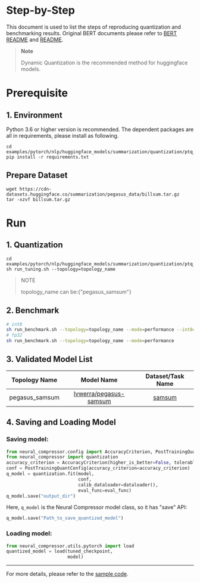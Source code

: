 Step-by-Step
============

This document is used to list the steps of reproducing quantization and benchmarking results.
Original BERT documents please refer to [BERT README](../../../../common/README.md) and [README](../../../../common/examples/seq2seq/README.md).

> **Note**
>
> Dynamic Quantization is the recommended method for huggingface models. 

# Prerequisite
## 1. Environment
Python 3.6 or higher version is recommended.
The dependent packages are all in requirements, please install as following.
```shell
cd examples/pytorch/nlp/huggingface_models/summarization/quantization/ptq_dynamic/fx
pip install -r requirements.txt
```
## Prepare Dataset
```shell
wget https://cdn-datasets.huggingface.co/summarization/pegasus_data/billsum.tar.gz
tar -xzvf billsum.tar.gz
```

# Run
## 1. Quantization
```shell
cd examples/pytorch/nlp/huggingface_models/summarization/quantization/ptq_dynamic/fx
sh run_tuning.sh --topology=topology_name
```
> NOTE
>
> topology_name can be:{"pegasus_samsum"}
## 2. Benchmark
```bash
# int8
sh run_benchmark.sh --topology=topology_name --mode=performance --int8=true
# fp32
sh run_benchmark.sh --topology=topology_name --mode=performance
```
## 3. Validated Model List
<table>
<thead>
  <tr>
    <th>Topology Name</th>
    <th>Model Name</th>
    <th>Dataset/Task Name</th>
  </tr>
</thead>
<tbody align="center">
  <tr>
    <td>pegasus_samsum</td>
    <td><a href="https://huggingface.co/lvwerra/pegasus-samsum">lvwerra/pegasus-samsum</a></td>
    <td><a href="https://huggingface.co/datasets/samsum">samsum</a></td>
  </tr>
</tbody>
</table>

## 4. Saving and Loading Model
### Saving model:
```python
from neural_compressor.config import AccuracyCriterion, PostTrainingQuantConfig
from neural_compressor import quantization
accuracy_criterion = AccuracyCriterion(higher_is_better=False, tolerable_loss=0.5)
conf = PostTrainingQuantConfig(accuracy_criterion=accuracy_criterion)
q_model = quantization.fit(model,
                           conf,
                           calib_dataloader=dataloader(),
                           eval_func=eval_func)
q_model.save("output_dir")
```
Here, `q_model` is the Neural Compressor model class, so it has "save" API:

```python
q_model.save("Path_to_save_quantized_model")
```
### Loading model:
```python
from neural_compressor.utils.pytorch import load
quantized_model = load(tuned_checkpoint,
                       model)
```
--------
For more details, please refer to the [sample code](./run_summarization.py).
